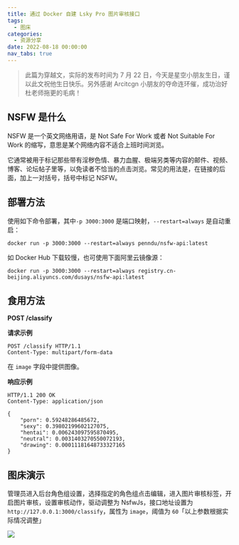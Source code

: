 ```yaml
---
title: 通过 Docker 自建 Lsky Pro 图片审核接口
tags:
  - 图床
categories:
  - 资源分享
date: 2022-08-18 00:00:00
nav_tabs: true
---
```


> 此篇为穿越文，实际的发布时间为 7 月 22 日，今天是星空小朋友生日，谨以此文祝他生日快乐。另外感谢 Arcitcgn 小朋友的夺命连环催，成功治好杜老师拖更的毛病！

<!-- more -->

## NSFW 是什么

NSFW 是一个英文网络用语，是 Not Safe For Work 或者 Not Suitable For Work 的缩写，意思是某个网络内容不适合上班时间浏览。

它通常被用于标记那些带有淫秽色情、暴力血腥、极端另类等内容的邮件、视频、博客、论坛帖子里等，以免读者不恰当的点击浏览。常见的用法是，在链接的后面，加上一对括号，括号中标记 NSFW。

## 部署方法

使用如下命令部署，其中`-p 3000:3000` 是端口映射，`--restart=always` 是自动重启：

```
docker run -p 3000:3000 --restart=always penndu/nsfw-api:latest
```

如 Docker Hub 下载较慢，也可使用下面阿里云镜像源：

```
docker run -p 3000:3000 --restart=always registry.cn-beijing.aliyuncs.com/dusays/nsfw-api:latest
```

## 食用方法

**POST /classify**

**请求示例**

```
POST /classify HTTP/1.1
Content-Type: multipart/form-data
```

在 `image` 字段中提供图像。

**响应示例**

```
HTTP/1.1 200 OK
Content-Type: application/json
```

```
{
    "porn": 0.59248286485672,
    "sexy": 0.39802199602127075,
    "hentai": 0.006243097595870495,
    "neutral": 0.0031403270550072193,
    "drawing": 0.00011181648733327165
}
```

## 图床演示

管理员进入后台角色组设置，选择指定的角色组点击编辑，进入图片审核标签，开启图片审核，设置审核动作，驱动调整为 NsfwJs，接口地址设置为 `http://127.0.0.1:3000/classify`，属性为 `image`，阈值为 `60`「以上参数根据实际情况调整」

![](https://cdn.dusays.com/2022/08/495-1.jpg)